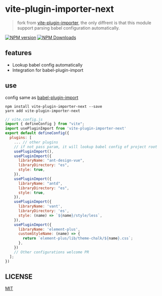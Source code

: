 # vite-plugin-importer-next

> fork from [vite-plugin-importer](https://github.com/ajuner/vite-plugin-importer), the only diffrent is that this module support parsing babel configuration automatically.

[![NPM version](https://img.shields.io/npm/v/vite-plugin-importer-next.svg)](https://npmjs.org/package//vite-plugin-importer-next)
[![NPM Downloads](https://img.shields.io/npm/dm/vite-plugin-importer-next.svg)](https://npmjs.org/package//vite-plugin-importer-next)


## features
- Lookup babel config automatically
- Integration for babel-plugin-import

## use

config same as [babel-plugin-import](https://github.com/ant-design/babel-plugin-import)

```
npm install vite-plugin-importer-next --save
yarn add vite-plugin-importer-next
```

```js
// vite.config.js
import { defineConfig } from "vite";
import usePluginImport from 'vite-plugin-importer-next'
export default defineConfig({
  plugins: [
    ... // other plugins
    // if not pass param, it will lookup babel config of project root
    usePluginImport(),
    usePluginImport({
      libraryName: "ant-design-vue",
      libraryDirectory: "es",
      style: true,
    }),
    usePluginImport({
      libraryName: "antd",
      libraryDirectory: "es",
      style: true,
    }),
    usePluginImport({
      libraryName: 'vant',
      libraryDirectory: 'es',
      style: (name) => `${name}/style/less`,
    }),
    usePluginImport({
      libraryName: 'element-plus',
      customStyleName: (name) => {
        return `element-plus/lib/theme-chalk/${name}.css`;
      },
    })
    // Other configurations welcome PR
  ];
})

```

## LICENSE

[MIT](./LICENSE)

